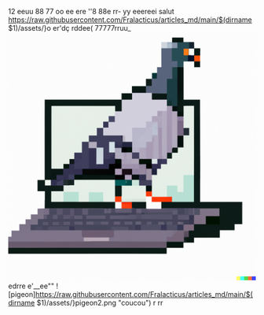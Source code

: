 
12
eeuu
88
77
oo
ee
ere
''8
88e
rr-
yy
eeereei
salut https://raw.githubusercontent.com/Fralacticus/articles_md/main/$(dirname $1)/assets/}o
er'dç
rddee(
77777rruu_ ![pigeon](https://raw.githubusercontent.com/Fralacticus/articles_md/main/Article_teintes_rouges_degats/assets/pigeon2.png)
edrre
e'__ee""
![pigeon]https://raw.githubusercontent.com/Fralacticus/articles_md/main/$(dirname $1)/assets/}pigeon2.png "coucou") 
r
rr
